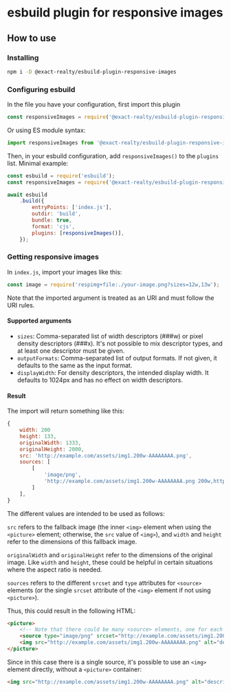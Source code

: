 # esbuild plugin for responsive images

## How to use

### Installing

```sh
npm i -D @exact-realty/esbuild-plugin-responsive-images
```

### Configuring esbuild

In the file you have your configuration, first import this plugin

```js
const responsiveImages = require('@exact-realty/esbuild-plugin-responsive-images');
```

Or using ES module syntax:

```js
import responsiveImages from '@exact-realty/esbuild-plugin-responsive-images';
```

Then, in your esbuild configuration, add `responsiveImages()` to the `plugins` list. Minimal example:

```js
const esbuild = require('esbuild');
const responsiveImages = require('@exact-realty/esbuild-plugin-responsive-images');

await esbuild
	.build({
		entryPoints: ['index.js'],
		outdir: 'build',
		bundle: true,
		format: 'cjs',
		plugins: [responsiveImages()],
	});
```

### Getting responsive images

In `index.js`, import your images like this:

```js
const image = require('respimg+file:./your-image.png?sizes=12w,13w');
```

Note that the imported argument is treated as an URI and must follow the URI rules.


#### Supported arguments

- `sizes`: Comma-separated list of width descriptors (###w) or pixel density descriptors (###x). It's not possible to mix descriptor types, and at least one descriptor must be given.
- `outputFormats`: Comma-separated list of output formats. If not given, it defaults to the same as the input format.
- `displayWidth`: For density descriptors, the intended display width. It defaults to 1024px and has no effect on width descriptors.

#### Result

The import will return something like this:

```js
{
	width: 200
	height: 133,
	originalWidth: 1333,
	originalHeight: 2000,
	src: 'http://example.com/assets/img1.200w-AAAAAAAA.png',
	sources: [
		[
			'image/png',
			'http://example.com/assets/img1.200w-AAAAAAAA.png 200w,http://example.com/assets/img1.300w-BBBBBBBB.png 300w'
		]
	],
}
```

The different values are intended to be used as follows:

`src` refers to the fallback image (the inner `<img>` element when using the `<picture>` element; otherwise, the `src` value of `<img>`), and `width` and `height` refer to the dimensions of this fallback image.

`originalWidth` and `originalHeight` refer to the dimensions of the original image. Like `width` and `height`, these could be helpful in certain situations where the aspect ratio is needed.

`sources` refers to the different `srcset` and `type` attributes for `<source>` elements (or the single `srcset` attribute of the `<img>` element if not using `<picture>`).

Thus, this could result in the following HTML:

```html
<picture>
	<!-- Note that there could be many <source> elements, one for each entry in the sources array -->
	<source type="image/png" srcset="http://example.com/assets/img1.200w-AAAAAAAA.png 200w,http://example.com/assets/img1.300w-BBBBBBBB.png 300w" sizes="100%" />
	<img src="http://example.com/assets/img1.200w-AAAAAAAA.png" alt="description" />
</picture>
```

Since in this case there is a single source, it's possible to use an `<img>` element directly, without a `<picture>` container:

```html
<img src="http://example.com/assets/img1.200w-AAAAAAAA.png" alt="description" srcset="http://example.com/assets/img1.200w-AAAAAAAA.png 200w,http://example.com/assets/img1.300w-BBBBBBBB.png 300w" sizes="100%" />
```
